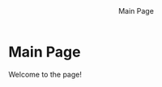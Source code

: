 <!DOCTYPE>
<html>
  <header> Main Page</header>
  <h1> Main Page</h1>
  <p> Welcome to the page! </p>
</html>
